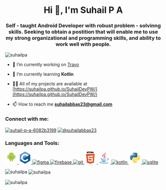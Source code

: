 <h1 align="center">Hi 👋, I'm Suhail P A</h1>
<h3 align="center">Self - taught Android Developer with robust problem - solvinng skills. Seeking to obtain a postition that will enable me to use my strong organizational and programming skills, and ability to work well with people.</h3>

<p align="left"> <img src="https://komarev.com/ghpvc/?username=suhailpa&label=Profile%20views&color=0e75b6&style=flat" alt="suhailpa" /> </p>

- 🔭 I’m currently working on [Travo](https://github.com/SuhailPA/TravoProject)

- 🌱 I’m currently learning **Kotlin**

- 👨‍💻 All of my projects are available at [https://suhailpa.github.io/SuhailDevPW/](https://suhailpa.github.io/SuhailDevPW/)

- 📫 How to reach me **suhailabbas23@gmail.com**

<h3 align="left">Connect with me:</h3>
<p align="left">
<a href="https://linkedin.com/in/suhail-p-a-6082b3198" target="blank"><img align="center" src="https://raw.githubusercontent.com/rahuldkjain/github-profile-readme-generator/master/src/images/icons/Social/linked-in-alt.svg" alt="suhail-p-a-6082b3198" height="30" width="40" /></a>
<a href="https://www.hackerrank.com/@suhailabbas23" target="blank"><img align="center" src="https://raw.githubusercontent.com/rahuldkjain/github-profile-readme-generator/master/src/images/icons/Social/hackerrank.svg" alt="@suhailabbas23" height="30" width="40" /></a>
</p>

<h3 align="left">Languages and Tools:</h3>
<p align="left"> <a href="https://developer.android.com" target="_blank" rel="noreferrer"> <img src="https://raw.githubusercontent.com/devicons/devicon/master/icons/android/android-original-wordmark.svg" alt="android" width="40" height="40"/> </a> <a href="https://www.cprogramming.com/" target="_blank" rel="noreferrer"> <img src="https://raw.githubusercontent.com/devicons/devicon/master/icons/c/c-original.svg" alt="c" width="40" height="40"/> </a> <a href="https://www.figma.com/" target="_blank" rel="noreferrer"> <img src="https://www.vectorlogo.zone/logos/figma/figma-icon.svg" alt="figma" width="40" height="40"/> </a> <a href="https://firebase.google.com/" target="_blank" rel="noreferrer"> <img src="https://www.vectorlogo.zone/logos/firebase/firebase-icon.svg" alt="firebase" width="40" height="40"/> </a> <a href="https://git-scm.com/" target="_blank" rel="noreferrer"> <img src="https://www.vectorlogo.zone/logos/git-scm/git-scm-icon.svg" alt="git" width="40" height="40"/> </a> <a href="https://www.w3.org/html/" target="_blank" rel="noreferrer"> <img src="https://raw.githubusercontent.com/devicons/devicon/master/icons/html5/html5-original-wordmark.svg" alt="html5" width="40" height="40"/> </a> <a href="https://www.java.com" target="_blank" rel="noreferrer"> <img src="https://raw.githubusercontent.com/devicons/devicon/master/icons/java/java-original.svg" alt="java" width="40" height="40"/> </a> <a href="https://kotlinlang.org" target="_blank" rel="noreferrer"> <img src="https://www.vectorlogo.zone/logos/kotlinlang/kotlinlang-icon.svg" alt="kotlin" width="40" height="40"/> </a> <a href="https://www.python.org" target="_blank" rel="noreferrer"> <img src="https://raw.githubusercontent.com/devicons/devicon/master/icons/python/python-original.svg" alt="python" width="40" height="40"/> </a> <a href="https://www.sqlite.org/" target="_blank" rel="noreferrer"> <img src="https://www.vectorlogo.zone/logos/sqlite/sqlite-icon.svg" alt="sqlite" width="40" height="40"/> </a> </p>

<p><img align="left" src="https://github-readme-stats.vercel.app/api/top-langs?username=suhailpa&show_icons=true&locale=en&layout=compact" alt="suhailpa" /></p>

<p>&nbsp;<img align="center" src="https://github-readme-stats.vercel.app/api?username=suhailpa&show_icons=true&locale=en" alt="suhailpa" /></p>

<p><img align="center" src="https://github-readme-streak-stats.herokuapp.com/?user=suhailpa&" alt="suhailpa" /></p>
